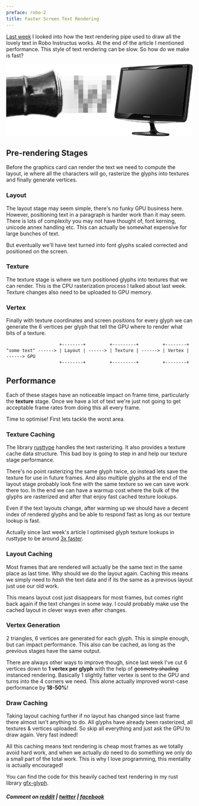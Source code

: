 ```yaml
---
preface: robo-2
title: Faster Screen Text Rendering
---
```


[Last week](/2018/05/18/technical-look-at-text-rendering-in-robo-instructus.html) I looked into how the text rendering pipe used to draw all the lovely text in Robo Instructus works. At the end of the article I mentioned performance. This style of text rendering can be slow. So how do we make is fast?

![](/assets/2018-05-25/w-screen.png)

## Pre-rendering Stages

Before the graphics card can render the text we need to compute the layout, ie where all the characters will go, rasterize the glyphs into textures and finally generate vertices.

### Layout
The layout stage may seem simple, there's no funky GPU business here. However, positioning text in a paragraph is harder work than it may seem. There is lots of complexity you may not have thought of, font kerning, unicode annex handling etc. This can actually be somewhat expensive for large bunches of text.

But eventually we'll have text turned into font glyphs scaled corrected and positioned on the screen.

### Texture
The texture stage is where we turn positioned glyphs into textures that we can render. This is the CPU rasterization process I talked about last week. Texture changes also need to be uploaded to GPU memory.

### Vertex
Finally with texture coordinates and screen positions for every glyph we can generate the 6 vertices per glyph that tell the GPU where to render what bits of a texture.

```
                    +--------+         +---------+         +--------+
"some text" ------> | Layout | ------> | Texture | ------> | Vertex | ------> GPU
                    +--------+         +---------+         +--------+
```

## Performance
Each of these stages have an noticeable impact on frame time, particularly the **texture** stage. Once we have a lot of text we're just not going to get acceptable frame rates from doing this all every frame.

Time to optimise! First lets tackle the worst area.

### Texture Caching
The library [rusttype](https://github.com/redox-os/rusttype) handles the text rasterizing. It also provides a texture cache data structure. This bad boy is going to step in and help our texture stage performance.

There's no point rasterizing the same glyph twice, so instead lets save the texture for use in future frames. And also multiple glyphs at the end of the layout stage probably look fine with the same texture so we can save work there too. In the end we can have a warmup cost where the bulk of the glyphs are rasterized and after that enjoy fast cached texture lookups.

Even if the text layouts change, after warming up we should have a decent index of rendered glyphs and be able to respond fast as long as our texture lookup is fast.

Actually since last week's article I optimised glyph texture lookups in rusttype to be around [3x faster](https://github.com/redox-os/rusttype/pull/111).

### Layout Caching
Most frames that are rendered will actually be the same text in the same place as last time. Why should we do the layout again. Caching this means we simply need to _hash_ the text data and if its the same as a previous layout just use our old work.

This means layout cost just disappears for most frames, but comes right back again if the text changes in some way. I could probably make use the cached layout in clever ways even after changes.

### Vertex Generation
2 triangles, 6 vertices are generated for each glyph. This is simple enough, but can impact performance. This also can be cached, as long as the previous stages have the same output.

There are always other ways to improve though, since last week I've cut 6 vertices down to **1 vertex per glyph** with the help of <s>geometry shading</s> instanced rendering. Basically 1 slightly fatter vertex is sent to the GPU and turns into the 4 corners we need. This alone actually improved worst-case performance by **18-50%**!

### Draw Caching
Taking layout caching further if _no_ layout has changed since last frame there almost isn't anything to do. All glyphs have already been rasterized, all textures & vertices uploaded. So skip all everything and just ask the GPU to draw again. Very fast indeed!

All this caching means text rendering is cheap most frames as we totally avoid hard work, and when we actually _do_ need to do something we only do a small part of the total work. This is why I love programming, this mentality is actually encouraged!

You can find the code for this heavily cached text rendering in my rust library [gfx-glyph](https://github.com/alexheretic/gfx-glyph).

##### Comment on [reddit](https://www.reddit.com/r/devblogs/comments/8m3f4k/robo_instructus_even_faster_cached_text_rendering/) | [twitter](https://twitter.com/bigabgames/status/1000061351442698241) | [facebook](https://www.facebook.com/bigabgames/posts/1896458177108227)
